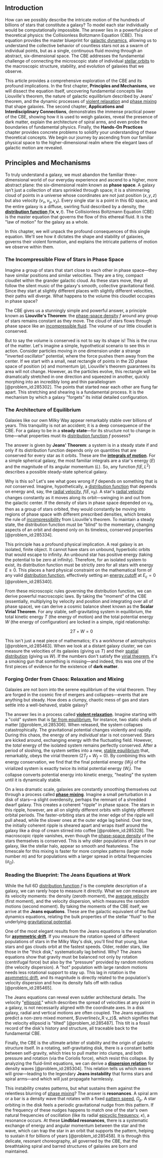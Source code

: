 ## Introduction
How can we possibly describe the intricate motion of the hundreds of billions of stars that constitute a galaxy? To model each star individually would be computationally impossible. The answer lies in a powerful piece of theoretical physics: the Collisionless Boltzmann Equation (CBE). This equation provides the master blueprint for [galactic dynamics](@article_id:159625), allowing us to understand the collective behavior of countless stars not as a swarm of individual points, but as a single, continuous fluid moving through an abstract, six-dimensional space. The CBE addresses the fundamental challenge of connecting the microscopic state of individual [stellar orbits](@article_id:159332) to the macroscopic structure, stability, and evolution of galaxies that we observe.

This article provides a comprehensive exploration of the CBE and its profound implications. In the first chapter, **Principles and Mechanisms**, we will dissect the equation itself, uncovering fundamental concepts like Liouville's theorem, the nature of galactic equilibrium described by Jeans' theorem, and the dynamic processes of [violent relaxation](@article_id:158052) and [phase mixing](@article_id:199304) that shape galaxies. The second chapter, **Applications and Interdisciplinary Connections**, demonstrates the immense practical power of the CBE, showing how it is used to weigh galaxies, reveal the presence of dark matter, explain the architecture of spiral arms, and even probe the boundaries of fundamental physics. Finally, the **Hands-On Practices** chapter provides concrete problems to solidify your understanding of these theoretical concepts. We begin our journey by ascending from our familiar physical space to the higher-dimensional realm where the elegant laws of galactic motion are revealed.

## Principles and Mechanisms

To truly understand a galaxy, we must abandon the familiar three-dimensional world of our everyday experience and ascend to a higher, more abstract plane: the six-dimensional realm known as **phase space**. A galaxy isn’t just a collection of stars sprinkled through space; it is a shimmering cloud of points in a universe whose coordinates are not just position $(x, y, z)$ but also velocity $(v_x, v_y, v_z)$. Every single star is a point in this 6D space, and the entire galaxy is a diffuse, swirling fluid described by a density, the **[distribution function](@article_id:145132)** $f(\mathbf{x}, \mathbf{v}, t)$. The Collisionless Boltzmann Equation (CBE) is the master equation that governs the flow of this ethereal fluid. It is the "law of motion" for the galaxy as a whole.

In this chapter, we will unpack the profound consequences of this single equation. We'll see how it dictates the shape and stability of galaxies, governs their violent formation, and explains the intricate patterns of motion we observe within them.

### The Incompressible Flow of Stars in Phase Space

Imagine a group of stars that start close to each other in phase space—they have similar positions and similar velocities. They are a tiny, compact cloudlet within the grander galactic cloud. As these stars move, they all follow the silent music of the galaxy's smooth, collective gravitational field. Since they start at slightly different places with slightly different velocities, their paths will diverge. What happens to the volume this cloudlet occupies in phase space?

The CBE gives us a stunningly simple and powerful answer, a principle known as **Liouville's Theorem**: the [phase-space density](@article_id:149686) $f$ around any group of stars remains constant as they move. The cloud of stars flows through phase space like an [incompressible fluid](@article_id:262430). The volume of our little cloudlet is conserved.

But to say the volume is conserved is not to say its shape is! This is the crux of the matter. Let's imagine a simple, hypothetical scenario to see this in action. Consider particles moving in one dimension under a strange "inverted oscillator" potential, where the force pushes them away from the center. If we start with a small, neat rectangle of points in the 2D phase space of position ($x$) and momentum ($p$), Liouville's theorem guarantees its area will not change. However, as the particles evolve, this rectangle will be dramatically stretched in one direction and squeezed in another, quickly morphing into an incredibly long and thin parallelogram [@problem_id:285302]. The points that started near each other are flung far apart. This stretching and shearing is a fundamental process. It is the mechanism by which a galaxy "forgets" its initial detailed configuration.

### The Architecture of Equilibrium

Galaxies like our own Milky Way appear remarkably stable over billions of years. This tranquility is not an accident; it is a deep consequence of the CBE. For a galaxy to be in a **steady state**—for its structure not to change in time—what properties must its [distribution function](@article_id:145132) $f$ possess?

The answer is given by **Jeans' Theorem**: a system is in a steady state if and only if its distribution function depends only on quantities that are conserved for every star as it orbits. These are the **[integrals of motion](@article_id:162961)**. For a simple spherical galaxy, the most familiar integrals are a star's energy ($E$) and the magnitude of its angular momentum ($L$). So, any function $f(E, L^2)$ describes a possible steady-state spherical galaxy.

Why is this so? Let's see what goes wrong if $f$ depends on something that is *not* conserved. Imagine, hypothetically, a [distribution function](@article_id:145132) that depends on energy and, say, the [radial velocity](@article_id:159330), $f(E, v_R)$. A star's [radial velocity](@article_id:159330) changes constantly as it moves along its orbit—swinging in and out from the galactic center. If the density of stars in phase space depended on $v_R$, then as a group of stars orbited, they would constantly be moving into regions of phase space with different prescribed densities, which breaks the rule of [incompressibility](@article_id:274420) from Liouville's theorem. To maintain a steady state, the distribution function must be "blind" to the momentary, changing aspects of an orbit and depend only on its timeless, conserved properties [@problem_id:285334].

This principle has a profound physical implication. A real galaxy is an isolated, finite object. It cannot have stars on unbound, hyperbolic orbits that would escape to infinity. An unbound star has positive energy (taking the potential to be zero at infinity). Therefore, for an isolated system to exist, its distribution function must be strictly zero for all stars with energy $E \ge 0$. This places a hard physical constraint on the mathematical form of any valid [distribution function](@article_id:145132), effectively setting an [energy cutoff](@article_id:177100) at $E_c = 0$ [@problem_id:285340].

From these microscopic rules governing the distribution function, we can derive powerful macroscopic laws. By taking the "moment" of the CBE (essentially, multiplying by velocity and position and integrating over all of phase space), we can derive a cosmic balance sheet known as the **Scalar Virial Theorem**. For any stable, self-gravitating system in equilibrium, the total kinetic energy $T$ (the energy of motion) and the total potential energy $W$ (the energy of configuration) are locked in a simple, rigid relationship:

$$
2T + W = 0
$$

This isn't just a neat piece of mathematics; it's a workhorse of astrophysics [@problem_id:285463]. When we look at a distant galaxy cluster, we can measure the velocities of its galaxies (giving us $T$) and their [spatial distribution](@article_id:187777) (giving us $W$). If the numbers don't satisfy the [virial theorem](@article_id:145947), it's a smoking gun that something is missing—and indeed, this was one of the first pieces of evidence for the existence of **dark matter**.

### Forging Order from Chaos: Relaxation and Mixing

Galaxies are not born into the serene equilibrium of the virial theorem. They are forged in the cosmic fire of mergers and collapses—events that are anything but steady. How does a clumpy, chaotic mess of gas and stars settle into a well-behaved, stable galaxy?

The answer lies in a process called **[violent relaxation](@article_id:158052)**. Imagine starting with a "cold" system that is [far from equilibrium](@article_id:194981), for instance, two static shells of matter [@problem_id:285306]. When released, the system collapses catastrophically. The gravitational potential changes violently and rapidly. During this chaos, the energy of any *individual* star is not conserved. Stars are kicked around, exchanging energy with the fluctuating field. However, the *total* energy of the isolated system remains perfectly conserved. After a period of sloshing, the system settles into a new, [stable equilibrium](@article_id:268985) that, remarkably, obeys the virial theorem ($2T_f + W_f = 0$). By combining this with energy conservation, we find that the final potential energy ($W_f$) of the virialized system is exactly twice its initial potential energy ($W_i$). The collapse converts potential energy into kinetic energy, "heating" the system until it is dynamically stable.

On a less dramatic scale, galaxies are constantly smoothing themselves out through a process called **[phase mixing](@article_id:199304)**. Imagine a small perturbation in a disk of stars—a slight overdensity, perhaps the remnant of a shredded dwarf galaxy. This creates a coherent "ripple" in phase space. The stars in this ripple, however, are all on slightly different orbits with slightly different orbital periods. The faster-orbiting stars at the inner edge of the ripple will pull ahead, while the slower ones at the outer edge lag behind. Over time, the initially coherent ripple is sheared apart and wraps itself around the galaxy like a drop of cream stirred into coffee [@problem_id:285328]. The macroscopic ripple vanishes, even though the [phase-space density](@article_id:149686) of the stars themselves is conserved. This is why older populations of stars in our galaxy, like the stellar halo, appear so smooth and featureless. The timescale for this mixing is faster for more complex patterns (larger mode number $m$) and for populations with a larger spread in orbital frequencies ($\sigma_\Omega$).

### Reading the Blueprint: The Jeans Equations at Work

While the full 6D [distribution function](@article_id:145132) $f$ is the complete description of a galaxy, we can rarely hope to measure it directly. What we *can* measure are its velocity moments: the density (zeroth moment), the [average velocity](@article_id:267155) (first moment), and the velocity dispersion, which measures the random motions (second moment). By taking the moments of the CBE itself, we arrive at the **Jeans equations**. These are the galactic equivalent of the fluid dynamics equations, relating the bulk properties of the stellar "fluid" to the underlying [gravitational potential](@article_id:159884).

One of the most elegant results from the Jeans equations is the explanation for **[asymmetric drift](@article_id:157649)**. If you measure the rotation speed of different populations of stars in the Milky Way's disk, you'll find that young, blue stars and gas clouds orbit at the fastest speeds. Older, redder stars, like those in the "thick disk," systematically lag behind. Why? The Jeans equations show that gravity must be balanced not only by rotation (centrifugal force) but also by the "pressure" provided by random motions (the velocity dispersion). A "hot" population with large random motions needs less rotational support to stay up. This lag in rotation is the [asymmetric drift](@article_id:157649), and its magnitude is directly related to the population's velocity dispersion and how its density falls off with radius [@problem_id:285465].

The Jeans equations can reveal even subtler architectural details. The velocity "[ellipsoid](@article_id:165317)," which describes the spread of velocities at any point in a galaxy, is not necessarily aligned with the coordinate axes. In a disk galaxy, radial and vertical motions are often coupled. The Jeans equations predict a non-zero mixed moment, $\overline{v_R v_z}$, which signifies that the velocity ellipsoid is "tilted" [@problem_id:285487]. This tilt is a fossil record of the disk's history and structure, all traceable back to the fundamental CBE.

Finally, the CBE is the ultimate arbiter of stability and the origin of galactic structure itself. In a rotating, self-gravitating disk, there is a constant battle between self-gravity, which tries to pull matter into clumps, and both pressure and rotation (via the Coriolis force), which resist this collapse. By analyzing the fluid-limit equations, we can derive a **[dispersion relation](@article_id:138019)** for density waves [@problem_id:285304]. This relation tells us which waves will grow—leading to the legendary **Jeans instability** that forms stars and spiral arms—and which will just propagate harmlessly.

This instability creates patterns, but what sustains them against the relentless blurring of [phase mixing](@article_id:199304)? The answer is **resonances**. A spiral arm or a bar is a density wave that rotates with a fixed [pattern speed](@article_id:159725), $\Omega_p$. A star orbiting in the disk feels a periodic gravitational nudge from this pattern. If the frequency of these nudges happens to match one of the star's own natural frequencies of oscillation (like its radial [epicyclic frequency](@article_id:158184), $\kappa$), a resonance occurs. At these **Lindblad resonances**, there is a systematic exchange of energy and angular momentum between the star and the wave, which can trap the star in an orbit that supports the pattern, helping to sustain it for billions of years [@problem_id:285458]. It is through this delicate, resonant choreography, all governed by the CBE, that the breathtaking spiral and barred structures of galaxies are born and maintained.